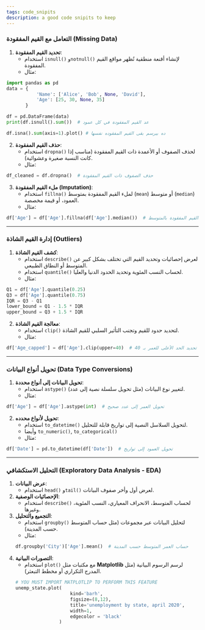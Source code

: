 ```yaml
---
tags: code_snipits
description: a good code snipits to keep
---
```

### التعامل مع القيم المفقودة (**Missing Data**)  
1. **تحديد القيم المفقودة**:  
	- استخدام `isnull()` و`notnull()` لإنشاء أقنعة منطقية تُظهر مواقع القيم المفقودة.  
	- مثال:  
 ```python
 import pandas as pd
 data = {
			'Name': ['Alice', 'Bob', None, 'David'],
			'Age': [25, 30, None, 35]
		}

 df = pd.DataFrame(data)
 print(df.isnull().sum())  # عد القيم المفقودة في كل عمود
 
 df.isna().sum(axis=1).plot() # ده بيرسم بقى القيم المفقوده نفسها
 ```  
2. **حذف القيم المفقودة**:  
	- استخدام `dropna()` لحذف الصفوف أو الأعمدة ذات القيم المفقودة (مناسب إذا كانت النسبة صغيرة وعشوائية).  
	- مثال:  
 ```python
 df_cleaned = df.dropna()  # حذف الصفوف ذات القيم المفقودة
 ```  
3. **ملء القيم المفقودة (**Imputation**)**:  
	 - استخدام `fillna()` لملء القيم المفقودة بمتوسط (`mean`) أو متوسط (`median`) العمود، أو قيمة مخصصة.  
	- مثال:  
 ```python
 df['Age'] = df['Age'].fillna(df['Age'].median())  # ملء القيم المفقودة بالمتوسط
 ```  
---
### إدارة القيم الشاذة (**Outliers**)  
1. **كشف القيم الشاذة**:  
	 - استخدام `describe()` لعرض إحصائيات وتحديد القيم التي تختلف بشكل كبير عن المتوسط أو النطاق الطبيعي.  
	- استخدام `quantile()` لحساب النسب المئوية وتحديد الحدود الدنيا والعليا.  
	- مثال:  
 ```python
 Q1 = df['Age'].quantile(0.25)
 Q3 = df['Age'].quantile(0.75)
 IQR = Q3 - Q1
 lower_bound = Q1 - 1.5 * IQR
 upper_bound = Q3 + 1.5 * IQR
 ```  
2. **معالجة القيم الشاذة**:  
	 - استخدام `clip()` لتحديد حدود للقيم وتجنب التأثير السلبي للقيم الشاذة.  
	- مثال:  
 ```python
 df['Age_capped'] = df['Age'].clip(upper=40)  # تحديد الحد الأعلى للعمر بـ 40
 ```  
---
### تحويل أنواع البيانات (**Data Type Conversions**)  
1. **تحويل البيانات إلى أنواع محددة**:  
	- استخدام `astype()` لتغيير نوع البيانات (مثل تحويل سلسلة نصية إلى عدد).  
	- مثال:  
 ```python
 df['Age'] = df['Age'].astype(int)  # تحويل العمر إلى عدد صحيح
 ```  
2. **تحويل لأنواع محدده**:  
	- استخدام `to_datetime()` لتحويل السلاسل النصية إلى تواريخ قابلة للتحليل.
	- وأيضا  `to_numeric()`,  `to_categorical()`
	- مثال:  
 ```python
 df['Date'] = pd.to_datetime(df['Date'])  # تحويل العمود إلى تواريخ
 ```  
---
### التحليل الاستكشافي (**Exploratory Data Analysis - EDA**)  
1. **عرض البيانات**:  
	- استخدام `head()` و`tail()` لعرض أول وأخر صفوف البيانات.  
2. **الإحصائيات الوصفية**:  
	- استخدام `describe()` لحساب المتوسط، الانحراف المعياري، النسب المئوية، وغيرها.  
3. **التجميع والتحليل**:  
	- استخدام `groupby()` لتحليل البيانات عبر مجموعات (مثل حساب المتوسط حسب المدينة).  
	- مثال:  
	 ```python
	 df.groupby('City')['Age'].mean()  # حساب العمر المتوسط حسب المدينة
	 ```  
4. **التصورات البيانية**:  
	- استخدام `plot()` مع مكتبات مثل **Matplotlib** لرسم الرسوم البيانية (مثل المدرج التكراري أو مخطط التبعثر).  
	```python
	# YOU MUST IMPORT MATPLOTLIP TO PERFORM THIS FEATURE
	unemp_state.plot(
						kind='barh',
						figsize=(8,12),
						title='unemployment by state, april 2020',
						width=1,
						edgecolor = 'black'
					) 
	```